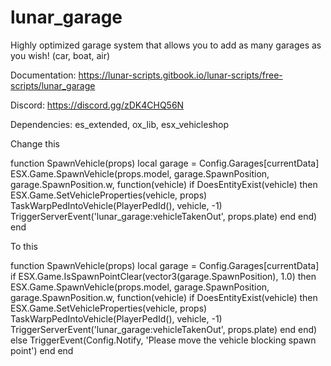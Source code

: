 # lunar_garage
Highly optimized garage system that allows you to add as many garages as you wish! (car, boat, air)

Documentation: https://lunar-scripts.gitbook.io/lunar-scripts/free-scripts/lunar_garage

Discord: https://discord.gg/zDK4CHQ56N

Dependencies: es_extended, ox_lib, esx_vehicleshop


Change this

function SpawnVehicle(props)
local garage = Config.Garages[currentData]
ESX.Game.SpawnVehicle(props.model, garage.SpawnPosition, garage.SpawnPosition.w, function(vehicle)
if DoesEntityExist(vehicle) then
ESX.Game.SetVehicleProperties(vehicle, props)
TaskWarpPedIntoVehicle(PlayerPedId(), vehicle, -1)
TriggerServerEvent('lunar_garage:vehicleTakenOut', props.plate)
end
end)
end

To this

function SpawnVehicle(props)
local garage = Config.Garages[currentData]
if ESX.Game.IsSpawnPointClear(vector3(garage.SpawnPosition), 1.0) then
ESX.Game.SpawnVehicle(props.model, garage.SpawnPosition, garage.SpawnPosition.w, function(vehicle)
if DoesEntityExist(vehicle) then
ESX.Game.SetVehicleProperties(vehicle, props)
TaskWarpPedIntoVehicle(PlayerPedId(), vehicle, -1)
TriggerServerEvent('lunar_garage:vehicleTakenOut', props.plate)
end
end)
else
TriggerEvent(Config.Notify, 'Please move the vehicle blocking spawn point')
end
end
